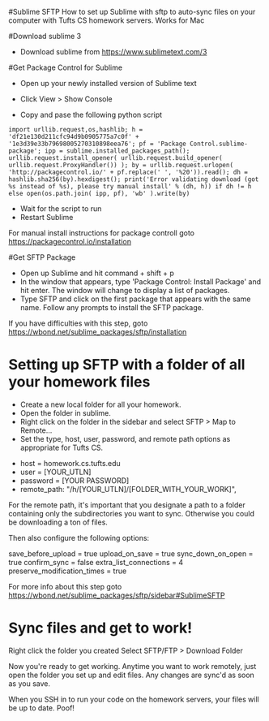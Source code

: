 #Sublime SFTP
How to set up Sublime with sftp to auto-sync files on your computer with Tufts CS homework servers.
Works for Mac

#Download sublime 3
- Download sublime from https://www.sublimetext.com/3

#Get Package Control for Sublime

- Open up your newly installed version of Sublime text
- Click View > Show Console

- Copy and pase the following python script
<pre><code>import urllib.request,os,hashlib; h = 'df21e130d211cfc94d9b0905775a7c0f' + '1e3d39e33b79698005270310898eea76'; pf = 'Package Control.sublime-package'; ipp = sublime.installed_packages_path(); urllib.request.install_opener( urllib.request.build_opener( urllib.request.ProxyHandler()) ); by = urllib.request.urlopen( 'http://packagecontrol.io/' + pf.replace(' ', '%20')).read(); dh = hashlib.sha256(by).hexdigest(); print('Error validating download (got %s instead of %s), please try manual install' % (dh, h)) if dh != h else open(os.path.join( ipp, pf), 'wb' ).write(by)</code></pre>

- Wait for the script to run
- Restart Sublime

For manual install instructions for package controll goto https://packagecontrol.io/installation

#Get SFTP Package
- Open up Sublime and hit command + shift + p
- In the window that appears, type 'Package Control: Install Package' and hit enter. The window will change to display a list of packages.
- Type SFTP and click on the first package that appears with the same name. Follow any prompts to
install the SFTP package.

If you have difficulties with this step, goto https://wbond.net/sublime_packages/sftp/installation

# Setting up SFTP with a folder of all your homework files
- Create a new local folder for all your homework.
- Open the folder in sublime. 
- Right click on the folder in the sidebar and select SFTP > Map to Remote… 
- Set the type, host, user, password, and remote path options as appropriate for Tufts CS. 

* host = homework.cs.tufts.edu
* user = [YOUR_UTLN]
* password = [YOUR PASSWORD]
* remote_path: "/h/[YOUR_UTLN]/[FOLDER_WITH_YOUR_WORK]",

For the remote path, it's important that you designate a path to a folder containing only
the subdirectories you want to sync. Otherwise you could be downloading a ton of files.

Then also configure the following options:

save_before_upload = true
upload_on_save = true 
sync_down_on_open = true
confirm_sync = false
extra_list_connections = 4
preserve_modification_times = true

For more info about this step goto https://wbond.net/sublime_packages/sftp/sidebar#SublimeSFTP

# Sync files and get to work!
Right click the folder you created
Select SFTP/FTP > Download Folder

Now you're ready to get working. Anytime you want to work remotely, just open the
folder you set up and edit files. Any changes are sync'd as soon as you save. 

When you SSH in to run your code on the homework servers, your files will
be up to date. Poof!

